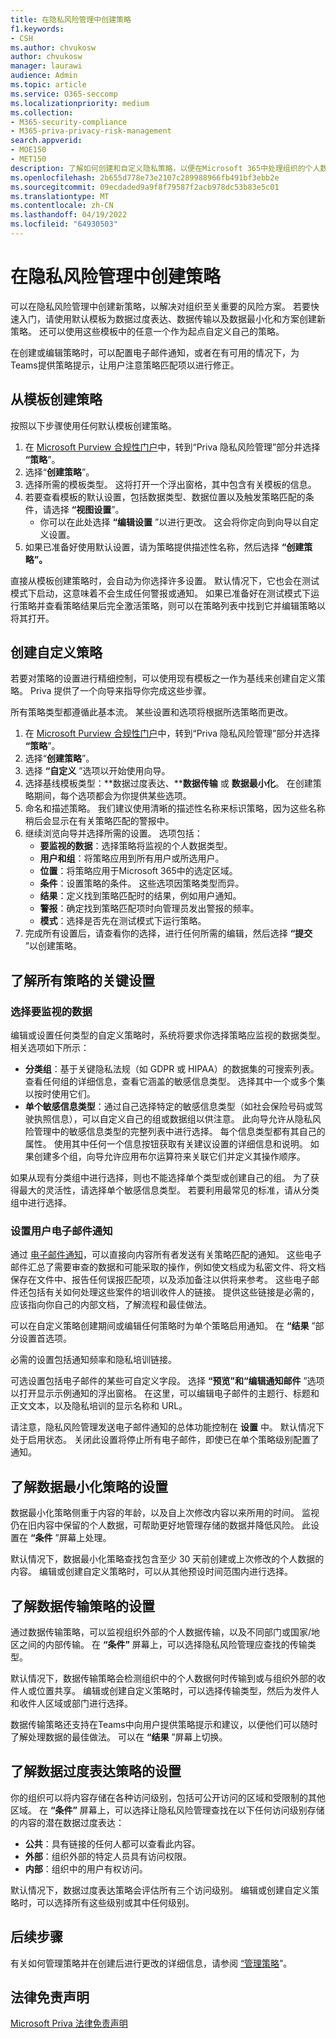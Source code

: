 ```yaml
---
title: 在隐私风险管理中创建策略
f1.keywords:
- CSH
ms.author: chvukosw
author: chvukosw
manager: laurawi
audience: Admin
ms.topic: article
ms.service: O365-seccomp
ms.localizationpriority: medium
ms.collection:
- M365-security-compliance
- M365-priva-privacy-risk-management
search.appverid:
- MOE150
- MET150
description: 了解如何创建和自定义隐私策略，以便在Microsoft 365中处理组织的个人数据。
ms.openlocfilehash: 2b655d778e73e2107c289988966fb491bf3ebb2e
ms.sourcegitcommit: 09ecdaded9a9f8f79587f2acb978dc53b83e5c01
ms.translationtype: MT
ms.contentlocale: zh-CN
ms.lasthandoff: 04/19/2022
ms.locfileid: "64930503"
---
```

# <a name="create-policies-in-privacy-risk-management"></a>在隐私风险管理中创建策略

可以在隐私风险管理中创建新策略，以解决对组织至关重要的风险方案。 若要快速入门，请使用默认模板为数据过度表达、数据传输以及数据最小化和方案创建新策略。 还可以使用这些模板中的任意一个作为起点自定义自己的策略。

在创建或编辑策略时，可以配置电子邮件通知，或者在有可用的情况下，为Teams提供策略提示，让用户注意策略匹配项以进行修正。

## <a name="create-a-policy-from-a-template"></a>从模板创建策略

按照以下步骤使用任何默认模板创建策略。

1. 在 [Microsoft Purview 合规性门户](https://compliance.microsoft.com/)中，转到“Priva 隐私风险管理”部分并选择 **“策略**”。
1. 选择“**创建策略**”。
1. 选择所需的模板类型。 这将打开一个浮出窗格，其中包含有关模板的信息。
1. 若要查看模板的默认设置，包括数据类型、数据位置以及触发策略匹配的条件，请选择 **“视图设置**”。
     - 你可以在此处选择 **“编辑设置** ”以进行更改。 这会将你定向到向导以自定义设置。
1. 如果已准备好使用默认设置，请为策略提供描述性名称，然后选择 **“创建策略”。**

直接从模板创建策略时，会自动为你选择许多设置。 默认情况下，它也会在测试模式下启动，这意味着不会生成任何警报或通知。 如果已准备好在测试模式下运行策略并查看策略结果后完全激活策略，则可以在策略列表中找到它并编辑策略以将其打开。

## <a name="create-a-custom-policy"></a>创建自定义策略

若要对策略的设置进行精细控制，可以使用现有模板之一作为基线来创建自定义策略。 Priva 提供了一个向导来指导你完成这些步骤。

所有策略类型都遵循此基本流。 某些设置和选项将根据所选策略而更改。

1. 在 [Microsoft Purview 合规性门户](https://compliance.microsoft.com/)中，转到“Priva 隐私风险管理”部分并选择 **“策略**”。
1. 选择“**创建策略**”。
1. 选择 **“自定义** ”选项以开始使用向导。
1. 选择基线模板类型：**数据过度表达、****数据传输** 或 **数据最小化**。 在创建策略期间，每个选项都会为你提供某些选项。
1. 命名和描述策略。 我们建议使用清晰的描述性名称来标识策略，因为这些名称稍后会显示在有关策略匹配的警报中。
1. 继续浏览向导并选择所需的设置。 选项包括：
    - **要监视的数据**：选择策略将监视的个人数据类型。
    - **用户和组**：将策略应用到所有用户或所选用户。
    - **位置**：将策略应用于Microsoft 365中的选定区域。
    - **条件**：设置策略的条件。 这些选项因策略类型而异。
    - **结果**：定义找到策略匹配时的结果，例如用户通知。
    - **警报**：确定找到策略匹配项时向管理员发出警报的频率。
    - **模式**：选择是否先在测试模式下运行策略。
1. 完成所有设置后，请查看你的选择，进行任何所需的编辑，然后选择 **“提交** ”以创建策略。

## <a name="learn-about-key-settings-for-all-policies"></a>了解所有策略的关键设置

### <a name="choose-data-to-monitor"></a>选择要监视的数据

编辑或设置任何类型的自定义策略时，系统将要求你选择策略应监视的数据类型。 相关选项如下所示：

- **分类组**：基于关键隐私法规（如 GDPR 或 HIPAA）的数据集的可搜索列表。 查看任何组的详细信息，查看它涵盖的敏感信息类型。 选择其中一个或多个集以按时使用它们。
- **单个敏感信息类型**：通过自己选择特定的敏感信息类型（如社会保险号码或驾驶执照信息），可以自定义自己的组或数据组以供注意。 此向导允许从隐私风险管理中的敏感信息类型的完整列表中进行选择。 每个信息类型都有其自己的属性。 使用其中任何一个信息按钮获取有关建议设置的详细信息和说明。 如果创建多个组，向导允许应用布尔运算符来关联它们并定义其操作顺序。

如果从现有分类组中进行选择，则也不能选择单个类型或创建自己的组。 为了获得最大的灵活性，请选择单个敏感信息类型。 若要利用最常见的标准，请从分类组中进行选择。

### <a name="set-user-email-notifications"></a>设置用户电子邮件通知

通过 [电子邮件通知](risk-management-notifications.md)，可以直接向内容所有者发送有关策略匹配的通知。 这些电子邮件汇总了需要审查的数据和可能采取的操作，例如使文档成为私密文件、将文档保存在文件中、报告任何误报匹配项，以及添加备注以供将来参考。 这些电子邮件还包括有关如何处理这些案件的培训收件人的链接。 提供这些链接是必需的，应该指向你自己的内部文档，了解流程和最佳做法。

可以在自定义策略创建期间或编辑任何策略时为单个策略启用通知。 在 **“结果** ”部分设置首选项。

必需的设置包括通知频率和隐私培训链接。

可选设置包括电子邮件的某些可自定义字段。 选择 **“预览”和“编辑通知邮件** ”选项以打开显示示例通知的浮出窗格。 在这里，可以编辑电子邮件的主题行、标题和正文文本，以及隐私培训的显示名称和 URL。

请注意，隐私风险管理发送电子邮件通知的总体功能控制在 **设置** 中。 默认情况下处于启用状态。 关闭此设置将停止所有电子邮件，即使已在单个策略级别配置了通知。

## <a name="learn-about-settings-for-data-minimization-policies"></a>了解数据最小化策略的设置

数据最小化策略侧重于内容的年龄，以及自上次修改内容以来所用的时间。 监视仍在旧内容中保留的个人数据，可帮助更好地管理存储的数据并降低风险。 此设置在 **“条件** ”屏幕上处理。

默认情况下，数据最小化策略查找包含至少 30 天前创建或上次修改的个人数据的内容。 编辑或创建自定义策略时，可以从其他预设时间范围内进行选择。

## <a name="learn-about-settings-for-data-transfer-policies"></a>了解数据传输策略的设置

通过数据传输策略，可以监视组织外部的个人数据传输，以及不同部门或国家/地区之间的内部传输。 在 **“条件”** 屏幕上，可以选择隐私风险管理应查找的传输类型。

默认情况下，数据传输策略会检测组织中的个人数据何时传输到或与组织外部的收件人或位置共享。 编辑或创建自定义策略时，可以选择传输类型，然后为发件人和收件人区域或部门进行选择。

数据传输策略还支持在Teams中向用户提供策略提示和建议，以便他们可以随时了解处理数据的最佳做法。 可以在 **“结果** ”屏幕上切换。

## <a name="learn-about-settings-for-data-overexposure-policies"></a>了解数据过度表达策略的设置

你的组织可以将内容存储在各种访问级别，包括可公开访问的区域和受限制的其他区域。 在 **“条件”** 屏幕上，可以选择让隐私风险管理查找在以下任何访问级别存储的内容的潜在数据过度表达：

- **公共**：具有链接的任何人都可以查看此内容。
- **外部**：组织外部的特定人员具有访问权限。
- **内部**：组织中的用户有权访问。

默认情况下，数据过度表达策略会评估所有三个访问级别。 编辑或创建自定义策略时，可以选择所有这些级别或其中任何级别。

## <a name="next-steps"></a>后续步骤

有关如何管理策略并在创建后进行更改的详细信息，请参阅 [“管理策略](risk-management-policies-manage.md)”。

## <a name="legal-disclaimer"></a>法律免责声明

[Microsoft Priva 法律免责声明](priva-disclaimer.md)
